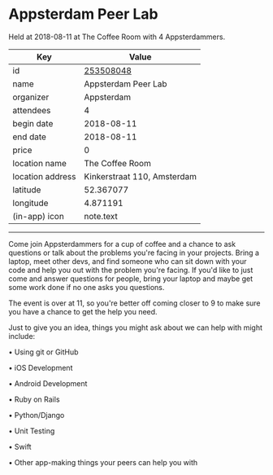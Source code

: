 # Appsterdam Peer Lab
Held at 2018-08-11 at The Coffee Room with 4 Appsterdammers.
        
|Key|Value
|---|---|
|id|[253508048](https://www.meetup.com/appsterdam/events/253508048/)|
|name|Appsterdam Peer Lab|
|organizer|Appsterdam|
|attendees|4|
|begin date|2018-08-11|
|end date|2018-08-11|
|price|0|
|location name|The Coffee Room|
|location address|Kinkerstraat 110, Amsterdam|
|latitude|52.367077|
|longitude|4.871191|
|(in-app) icon|note.text|

---

Come join Appsterdammers for a cup of coffee and a chance to ask questions or talk about the problems you're facing in your projects. Bring a laptop, meet other devs, and find someone who can sit down with your code and help you out with the problem you're facing. If you'd like to just come and answer questions for people, bring your laptop and maybe get some work done if no one asks you questions.

The event is over at 11, so you're better off coming closer to 9 to make sure you have a chance to get the help you need.

Just to give you an idea, things you might ask about we can help with might include:

• Using git or GitHub

• iOS Development

• Android Development

• Ruby on Rails

• Python/Django

• Unit Testing

• Swift

• Other app-making things your peers can help you with


